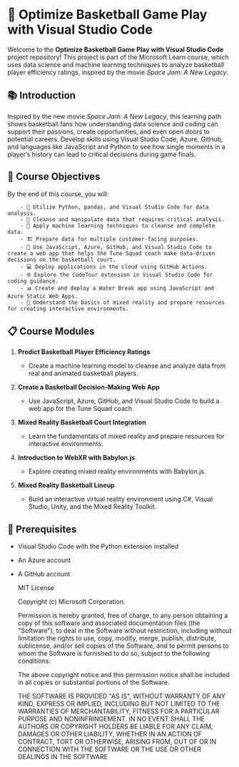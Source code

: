 # 🏀 Optimize Basketball Game Play with Visual Studio Code

Welcome to the **Optimize Basketball Game Play with Visual Studio Code** project repository! This project is part of the Microsoft Learn course, which uses data science and machine learning techniques to analyze basketball player efficiency ratings, inspired by the movie *Space Jam: A New Legacy*.

## 📚 Introduction

Inspired by the new movie *Space Jam: A New Legacy*, this learning path shows basketball fans how understanding data science and coding can support their passions, create opportunities, and even open doors to potential careers. Develop skills using Visual Studio Code, Azure, GitHub, and languages like JavaScript and Python to see how single moments in a player’s history can lead to critical decisions during game finals.

## 🎯 Course Objectives

By the end of this course, you will:

        - 🐍 Utilize Python, pandas, and Visual Studio Code for data analysis.
        - 🧹 Cleanse and manipulate data that requires critical analysis.
        - 🤖 Apply machine learning techniques to cleanse and complete data.
        - 🏗️ Prepare data for multiple customer-facing purposes.
        - 🏀 Use JavaScript, Azure, GitHub, and Visual Studio Code to create a web app that helps the Tune Squad coach make data-driven decisions on the basketball court.
        - 💻 Deploy applications in the cloud using GitHub Actions.
        - 🌐 Explore the CodeTour extension in Visual Studio Code for coding guidance.
        - 📊 Create and deploy a Water Break app using JavaScript and Azure Static Web Apps.
        - 🚀 Understand the basics of mixed reality and prepare resources for creating interactive environments.

## 📋 Course Modules

1. **Predict Basketball Player Efficiency Ratings**
    - Create a machine learning model to cleanse and analyze data from real and animated basketball players.

2. **Create a Basketball Decision-Making Web App**
    - Use JavaScript, Azure, GitHub, and Visual Studio Code to build a web app for the Tune Squad coach.

3. **Mixed Reality Basketball Court Integration**
    - Learn the fundamentals of mixed reality and prepare resources for interactive environments.

4. **Introduction to WebXR with Babylon.js**
    - Explore creating mixed reality environments with Babylon.js.

5. **Mixed Reality Basketball Lineup**
    - Build an interactive virtual reality environment using C#, Visual Studio, Unity, and the Mixed Reality Toolkit.

## 📝 Prerequisites

- Visual Studio Code with the Python extension installed
- An Azure account
- A GitHub account




    MIT License

    Copyright (c) Microsoft Corporation.

    Permission is hereby granted, free of charge, to any person obtaining a copy
    of this software and associated documentation files (the "Software"), to deal
    in the Software without restriction, including without limitation the rights
    to use, copy, modify, merge, publish, distribute, sublicense, and/or sell
    copies of the Software, and to permit persons to whom the Software is
    furnished to do so, subject to the following conditions:

    The above copyright notice and this permission notice shall be included in all
    copies or substantial portions of the Software.

    THE SOFTWARE IS PROVIDED "AS IS", WITHOUT WARRANTY OF ANY KIND, EXPRESS OR
    IMPLIED, INCLUDING BUT NOT LIMITED TO THE WARRANTIES OF MERCHANTABILITY,
    FITNESS FOR A PARTICULAR PURPOSE AND NONINFRINGEMENT. IN NO EVENT SHALL THE
    AUTHORS OR COPYRIGHT HOLDERS BE LIABLE FOR ANY CLAIM, DAMAGES OR OTHER
    LIABILITY, WHETHER IN AN ACTION OF CONTRACT, TORT OR OTHERWISE, ARISING FROM,
    OUT OF OR IN CONNECTION WITH THE SOFTWARE OR THE USE OR OTHER DEALINGS IN THE
    SOFTWARE
